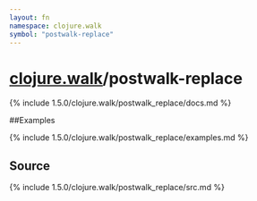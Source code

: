 ```yaml
---
layout: fn
namespace: clojure.walk
symbol: "postwalk-replace"
---
```


# [clojure.walk](../)/postwalk-replace

{% include 1.5.0/clojure.walk/postwalk_replace/docs.md %}

##Examples

{% include 1.5.0/clojure.walk/postwalk_replace/examples.md %}
## Source
{% include 1.5.0/clojure.walk/postwalk_replace/src.md %}

